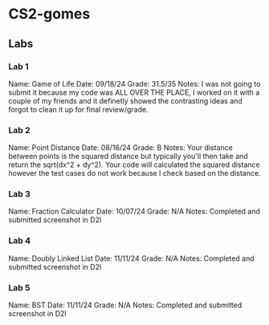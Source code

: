 # CS2-gomes

## Labs

### Lab 1

Name: Game of Life
Date: 09/18/24
Grade: 31.5/35
Notes: I was not going to submit it because my code was ALL OVER THE PLACE, I worked on it with a couple of my friends and it definetly showed the contrasting ideas and forgot to clean it up for final review/grade.

### Lab 2

Name: Point Distance
Date: 08/16/24
Grade: B
Notes: Your distance between points is the squared distance but typically you'll then take and return the sqrt(dx^2 + dy^2). Your code will calculated the squared distance however the test cases do not work because I check based on the distance.

### Lab 3

Name: Fraction Calculator
Date: 10/07/24
Grade: N/A
Notes: Completed and submitted screenshot in D2l

### Lab 4

Name: Doubly Linked List
Date: 11/11/24
Grade: N/A
Notes: Completed and submitted screenshot in D2l

### Lab 5

Name: BST
Date: 11/11/24
Grade: N/A
Notes: Completed and submitted screenshot in D2l

